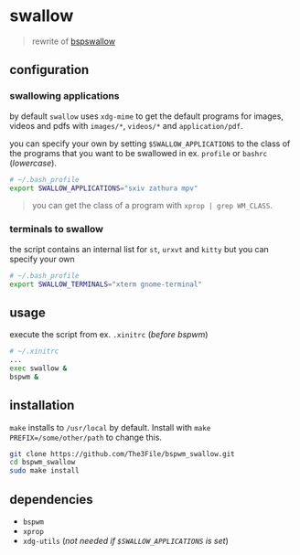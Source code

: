 # swallow

> rewrite of [bspswallow](https://github.com/JopStro/bspswallow)

## configuration

### swallowing applications
by default `swallow` uses `xdg-mime` to get the default programs
for images, videos and pdfs with `images/*`, `videos/*` and
`application/pdf`.

you can specify your own by setting `$SWALLOW_APPLICATIONS` to
the class of the programs that you want to be swallowed in
ex. `profile` or `bashrc` (*lowercase*).

``` bash
# ~/.bash_profile
export SWALLOW_APPLICATIONS="sxiv zathura mpv"
```

> you can get the class of a program with `xprop | grep WM_CLASS`.

### terminals to swallow
the script contains an internal list for `st`, `urxvt` and `kitty`
but you can specify your own

``` bash
# ~/.bash_profile
export SWALLOW_TERMINALS="xterm gnome-terminal"
```

## usage
execute the script from ex. `.xinitrc` (*before bspwm*)
``` bash
# ~/.xinitrc
...
exec swallow &
bspwm &
```

## installation
`make` installs to `/usr/local` by default.
Install with `make PREFIX=/some/other/path` to change this. 

``` bash
git clone https://github.com/The3File/bspwm_swallow.git
cd bspwm_swallow
sudo make install
```

## dependencies
* `bspwm`
* `xprop`
* `xdg-utils` (*not needed if `$SWALLOW_APPLICATIONS` is set*)
